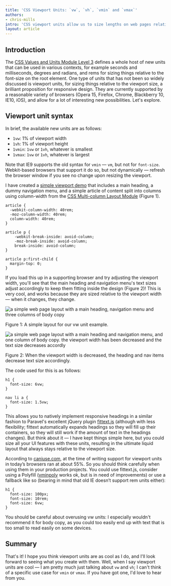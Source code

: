 ```yaml
---
title: 'CSS Viewport Units: `vw`, `vh`, `vmin` and `vmax`'
authors:
- chris-mills
intro: 'CSS viewport units allow us to size lengths on web pages relative to the viewport size, which has some interesting applications for responsive design. In this article we’ll explore the fundamentals of this topic.'
layout: article
---
```

<h2>Introduction</h2>

<p>The <a href="http://www.w3.org/TR/css3-values/">CSS Values and Units Module Level 3</a> defines a whole host of new units that can be used in various contexts, for example seconds and milliseconds, degrees and radians, and rems for sizing things relative to the font-size on the root element. One type of units that has not been so widely discussed is viewport units, for sizing things relative to the viewport size, a brilliant proposition for responsive design. They are currently supported by a reasonable variety of browsers (Opera 15, Firefox, Chrome, Blackberry 10, IE10, iOS), and allow for a lot of interesting new possibilities. Let's explore.</p>

<h2>Viewport unit syntax</h2>

<p>In brief, the available new units are as follows:</p>

<ul>
<li><code>1vw</code>: 1% of viewport width</li>
<li><code>1vh</code>: 1% of viewport height</li>
<li><code>1vmin</code>: <code>1vw</code> or <code>1vh</code>, whatever is smallest</li>
<li><code>1vmax</code>: <code>1vw</code> or <code>1vh</code>, whatever is largest</li>
</ul>

<p class="note">Note that IE9 supports the old syntax for <code>vmin</code> — <code>vm</code>, but not for <code>font-size</code>. Webkit-based browsers that support it do so, but not dynamically — refresh the browser window if you see no change upon resizing the viewport.</p>

<p>I have created a <a href="vw-units.html">simple viewport demo</a> that includes a main heading, a dummy navigation menu, and a simple article of content split into columns using column-width from the <a href="http://www.w3.org/TR/css3-multicol/">CSS Multi-column Layout Module</a> (Figure 1).</p>

<pre><code>article {
  -webkit-column-width: 40rem;
  -moz-column-width: 40rem;
  column-width: 40rem;
}

article p {
    -webkit-break-inside: avoid-column;
    -moz-break-inside: avoid-column;
    break-inside: avoid-column;
}

article p:first-child {
  margin-top: 0;
}</code></pre>

<p>If you load this up in a supporting browser and try adjusting the viewport width, you'll see that the main heading and navigation menu's text sizes adjust accordingly to keep them fitting inside the design (Figure 2)! This is very cool, and works because they are sized relative to the viewport width — when it changes, they change.</p>

<p><img src="vwunit1.jpg" alt="a simple web page layout with a main heading, navigation menu and three columns of body copy"></p>
<p class="caption">Figure 1: A simple layout for our vw unit example.</p>

<p><img src="vwunit2.jpg" alt="a simple web page layout with a main heading and navigation menu, and one column of body copy. the viewport width has been decreased and the text size decreases accordly"></p>
<p class="caption">Figure 2: When the viewport width is decreased, the heading and nav items decrease text size accordingly.</p>

<p>The code used for this is as follows:</p>

<pre><code>h1 {
  font-size: 6vw;
}

nav li a {
  font-size: 1.5vw;
}</code></pre>

<p>This allows you to natively implement responsive headings in a similar fashion to Paravel's excellent jQuery plugin <a href="http://fittextjs.com/">fittext.js</a> (although with less flexibility; fittext automatically expands headings so they will fill up their containers, so they will still work if the amount of text in the headings changes). But think about it — I have kept things simple here, but you could size all your UI features with these units, resulting in the ultimate liquid layout that always stays relative to the viewport size.</p>

<p>According to <a href="http://caniuse.com/viewport-units">caniuse.com</a>, at the time of writing support for viewport units in today’s browsers ran at about 55%. So you should think carefully when using them in your production projects. You could use fittext.js, consider using a Polyfill (<a href="https://github.com/saabi/vminpoly">vminpoly</a> works ok, but is in need of improvements) or use a fallback like so (bearing in mind that old IE doesn’t support rem units either):</p>

<pre><code>h1 {
  font-size: 100px;
  font-size: 10rem;
  font-size: 6vw;
}</code></pre>

<p class="note">You should be careful about overusing vw units: I especially wouldn't recommend it for body copy, as you could too easily end up with text that is too small to read easily on some devices.</p>

<h2>Summary</h2>

<p>That's it! I hope you think viewport units are as cool as I do, and I'll look forward to seeing what you create with them. Well, when I say viewport units are cool — I am pretty much just talking about <code>vw</code> and <code>vh</code>; I can't think of a specific use case for <code>vmin</code> or <code>vmax</code>. If you have got one, I'd love to hear from you.</p>
